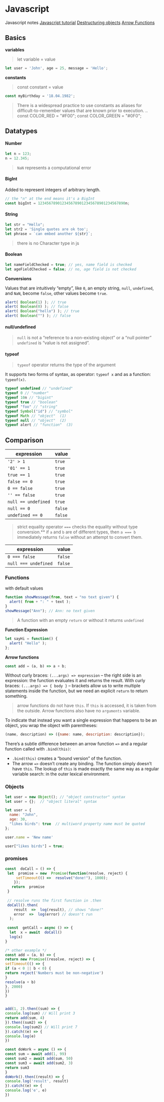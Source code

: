 ﻿# Javascript

Javascript notes
[Javascript tutorial](https://javascript.info/)
[Destructuring objects](https://codeburst.io/es6-destructuring-the-complete-guide-7f842d08b98f)
[Arrow Functions](https://zendev.com/2018/10/01/javascript-arrow-functions-how-why-when.html)


## Basics

**variables**
>  let variable = value

```javascript
let user = 'John', age = 25, message = 'Hello';
```
**constants**
> const constant = value

```javascript
const myBirthday = '18.04.1982';
```
> There is a widespread practice to use constants as aliases for difficult-to-remember values that are known prior to execution.
..
const COLOR_RED = "#F00";
const COLOR_GREEN = "#0F0";


## Datatypes

#### Number
```javascript
let n = 123;
n = 12.345;
```
> `NaN` represents a computational error

#### BigInt
Added to represent integers of arbitrary length.
```javascript
// the "n" at the end means it's a BigInt
const bigInt = 1234567890123456789012345678901234567890n;
```
#### String

```javascript
let str = "Hello";
let str2 = 'Single quotes are ok too';
let phrase = `can embed another ${str}`;
```
> there is no Character type in js

#### Boolean
```javascript
let nameFieldChecked = true; // yes, name field is checked
let ageFieldChecked = false; // no, age field is not checked
```

**Conversions**

Values that are intuitively “empty”, like `0`, an empty string, `null`, `undefined`, and `NaN`, become `false`, other values become `true`.

```javascript
alert( Boolean(1) ); // true
alert( Boolean(0) ); // false
alert( Boolean("hello") ); // true
alert( Boolean("") ); // false
```

#### null/undefined
> `null` is not a “reference to a non-existing object” or a “null pointer”
`undefined` is “value is not assigned”.

#### typeof
>`typeof` operator returns the type of the argument

It supports two forms of syntax, as operator: `typeof x` and as a function: `typeof(x)`.

```javascript
typeof undefined // "undefined"
typeof 0 // "number"
typeof 10n // "bigint"
typeof true // "boolean"
typeof "foo" // "string"
typeof Symbol("id") // "symbol"
typeof Math // "object"  (1)
typeof null // "object"  (2)
typeof alert // "function"  (3)
```

## Comparison

| expression | value|
|--|--|
| `'2' > 1` |  `true` |
| `'01' == 1`  | `true`  |
|`true == 1`|`true`|
|`false == 0`|`true`|
|`0 == false`|`true`|
|`'' == false` |`true`|
|`null == undefined`| `true`|
|`null == 0` |`false`|
|`undefined == 0`|`false`|

>  strict equality operator `===` checks the equality without type conversion.**
 if `a` and `b` are of different types, then `a === b` immediately returns `false` without an attempt to convert them.

| expression | value|
|--|--|
|`0 === false` |  `false` |
|`null === undefined` | `false`|


### Functions

with default values
```javascript
function showMessage(from, text = "no text given") {
  alert( from + ": " + text );
}
showMessage("Ann"); // Ann: no text given
```

> A function with an empty `return` or without it returns `undefined`

**Function Expression**
```javascript
let sayHi = function() {
  alert( "Hello" );
};
```

**Arrow functions**
```javascript
const add = (a, b) => a + b;
```

Without curly braces: `(...args) => expression` – the right side is an expression: the function evaluates it and returns the result. With curly braces: `(...args) => { body }` – brackets allow us to write multiple statements inside the function, but we need an explicit `return` to return something.

>arrow functions do not have `this`. If `this` is accessed, it is taken from the outside.
>Arrow functions also have no `arguments` variable.

To indicate that instead you want a single expression that happens to be an object, you wrap the object with parentheses:

```javascript
(name, description) => ({name: name, description: description});
```

There’s a subtle difference between an arrow function `=>` and a regular function called with `.bind(this)`:

-   `.bind(this)` creates a “bound version” of the function.
-   The arrow `=>` doesn’t create any binding. The function simply doesn’t have `this`. The lookup of `this` is made exactly the same way as a regular variable search: in the outer lexical environment.

### Objects
```javascript
let user = new Object(); // "object constructor" syntax
let user = {};  // "object literal" syntax
```
```javascript
let user = {
  name: "John",
  age: 30,
  "likes birds": true  // multiword property name must be quoted
};

user.name = 'New name'

user["likes birds"] = true;
```


### promises
```javascript
const  doCall = () => {
 let  promise = new  Promise(function(resolve, reject) {
	 setTimeout(() =>  resolve("done!"), 1000);
    });
   return  promise
 }
 
 // resolve runs the first function in .then
 doCall().then(
    result  =>  log(result), // shows "done!"
    error  =>  log(error) // doesn't run
  );
    
 const  getCall = async () => {
  let  x = await  doCall()  
  log(x)
}

/* other example */
const add = (a, b) => {
return new Promise((resolve, reject) => {
setTimeout(() => {
if (a < 0 || b < 0) {
return reject('Numbers must be non-negative')
}
resolve(a + b)
}, 2000)
})
}


add(1, 2).then((sum) => {
console.log(sum) // Will print 3
return add(sum, 4)
}).then((sum2) => {
console.log(sum2) // Will print 7
}).catch((e) => {
console.log(e)
})

const doWork = async () => {
const sum = await add(1, 99)
const sum2 = await add(sum, 50)
const sum3 = await add(sum2, 3)
return sum3
}
doWork().then((result) => {
console.log('result', result)
}).catch((e) => {
console.log('e', e)
})
   
```
